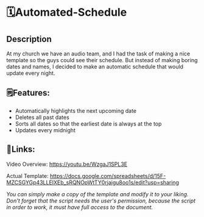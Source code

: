 <h1>🗓️Automated-Schedule</h1>

<h2>Description</h2>
At my church we have an audio team, and I had the task of making a nice template so the guys could see their schedule. 
But instead of making boring dates and names, I decided to make an automatic schedule that would update every night.

<h2>🗒️Features:</h2>

- Automatically highlights the next upcoming date
- Deletes all past dates
- Sorts all dates so that the earliest date is always at the top
- Updates every midnight

<h2>🔗Links:</h2>

Video Overview: https://youtu.be/WzgaJ1SPL3E

Actual Template: https://docs.google.com/spreadsheets/d/15F-MZCSGYGp43LLEIXEb_sRQNOpWtTY0rjaigu8oo1s/edit?usp=sharing

_You can simply make a copy of the template and modify it to your liking. Don't forget that the script needs the user's permission, because the script in order to work, it must have full access to the document._
